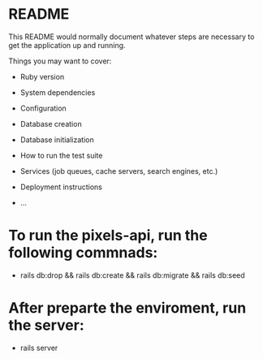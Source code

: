 # README

This README would normally document whatever steps are necessary to get the
application up and running.

Things you may want to cover:

* Ruby version

* System dependencies

* Configuration

* Database creation

* Database initialization

* How to run the test suite

* Services (job queues, cache servers, search engines, etc.)

* Deployment instructions

* ...

# To run the pixels-api, run the following commnads:

* rails db:drop && rails db:create && rails db:migrate && rails db:seed
# After preparte the enviroment, run the server:

* rails server